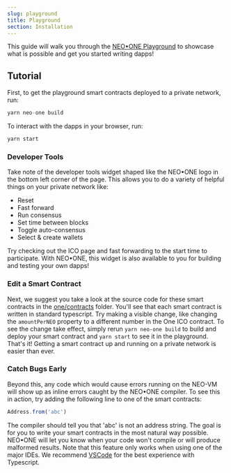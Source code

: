 ```yaml
---
slug: playground
title: Playground
section: Installation
---
```

This guide will walk you through the [NEO•ONE Playground](https://github.com/neo-one-suite/neo-one-playground) to showcase what is possible and get you started writing dapps!

## Tutorial

First, to get the playground smart contracts deployed to a private network, run:
```ts
yarn neo-one build
```
To interact with the dapps in your browser, run:
```ts
yarn start
```

### Developer Tools

Take note of the developer tools widget shaped like the NEO•ONE logo in the bottom left corner of the
page.  This allows you to do a variety of helpful things on your private network like:
* Reset
* Fast forward
* Run consensus
* Set time between blocks
* Toggle auto-consensus
* Select & create wallets

Try checking out the ICO page and fast forwarding to the start time to participate. With NEO•ONE, this widget is also available to you for building and testing your own dapps!


### Edit a Smart Contract

Next, we suggest you take a look at the source code for these smart contracts in the [one/contracts](https://github.com/neo-one-suite/neo-one-playground/tree/master/one/contracts) folder.
You'll see that each smart contract is written in standard typescript.  Try making a visible change, like changing the `amountPerNEO` property to a different number in the One ICO contract.
To see the change take effect, simply rerun `yarn neo-one build` to build and deploy your smart contract and `yarn start` to see it in the playground.  That's it!
Getting a smart contract up and running on a private network is easier than ever.


### Catch Bugs Early

Beyond this, any code which would cause errors running on the NEO-VM will show up as inline errors caught by the
NEO•ONE compiler.  To see this in action, try adding the following line to one of the smart contracts:
```ts
Address.from('abc')
```
The compiler should tell you that 'abc' is not an address string. The goal is for you to write your smart contracts in the most natural way possible.  NEO•ONE will let you know when your code won't
compile or will produce malformed results.  Note that this feature only works when using one of the major IDEs.  We recommend [VSCode](https://code.visualstudio.com/) for the best experience with Typescript.
